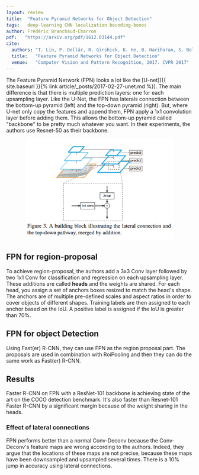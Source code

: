 ```yaml
---
layout: review
title:  "Feature Pyramid Networks for Object Detection"
tags:   deep-learning CNN localization bounding-boxes
author: Frédéric Branchaud-Charron
pdf:   "https://arxiv.org/pdf/1612.03144.pdf"
cite:
  authors: "T. Lin, P. Dollár, R. Girshick, K. He, B. Hariharan, S. Belongie"
  title:   "Feature Pyramid Networks for Object Detection"
  venue:   "Computer Vision and Pattern Recognition, 2017. CVPR 2017"
---
```


The Feature Pyramid Network (FPN) looks a lot like the [U-net]({{ site.baseurl }}{% link article/_posts/2017-02-27-unet.md %}). The main difference is that there is multiple prediction layers: one for each upsampling layer. Like the U-Net, the FPN has laterals connection between the bottom-up pyramid (left) and the top-down pyramid (right). But, where U-net only copy the features and append them, FPN apply a 1x1 convolution layer before adding them. This allows the bottom-up pyramid called "backbone" to be pretty much whatever you want. In their experiments, the authors use Resnet-50 as their backbone.
<div align="middle">
  <img src="/article/images/fpn/architecture.png" width="400">
</div>


## FPN for region-proposal
To achieve region-proposal, the authors add a 3x3 Conv layer followed by two 1x1 Conv for classification and regression on each upsampling layer. These additions are called **heads** and the weights are shared. For each head, you assign a set of anchors boxes resized to match the head's shape. The anchors are of multiple pre-defined scales and
aspect ratios in order to cover objects of different shapes. Training labels are then assigned to each anchor based on the IoU. A positive label is assigned if the IoU is greater than 70%.

## FPN for object Detection
Using Fast(er) R-CNN, they can use FPN as the region proposal part. The proposals are used in combination with RoiPooling and then they can do the same work as Fast(er) R-CNN.

## Results
Faster R-CNN on FPN with a ResNet-101 backbone is achieving state of the art on the COCO detection benchmark. It's also faster than Resnet-101 Faster R-CNN by a significant margin because of the weight sharing in the heads.

### Effect of lateral connections
FPN performs better than a normal Conv-Deconv because the Conv-Deconv's feature maps are wrong according to the authors.
Indeed, they argue that the locations of these maps are not precise,
because these maps have been downsampled and upsampled
several times. There is a 10% jump in accuracy using lateral connections.
